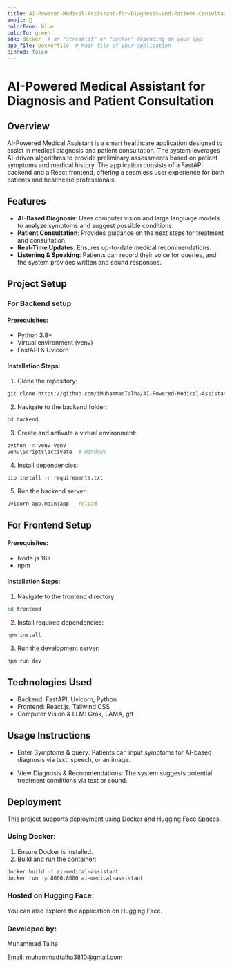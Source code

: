 ```yaml
---
title: AI-Powered-Medical-Assistant-for-Diagnosis-and-Patient-Consultation
emoji: 🏥  
colorFrom: blue  
colorTo: green  
sdk: docker  # or "streamlit" or "docker" depending on your app  
app_file: Dockerfile  # Main file of your application  
pinned: false  
---
```


# AI-Powered Medical Assistant for Diagnosis and Patient Consultation

## Overview
AI-Powered Medical Assistant is a smart healthcare application designed to assist in medical diagnosis and patient consultation. The system leverages AI-driven algorithms to provide preliminary assessments based on patient symptoms and medical history. The application consists of a FastAPI backend and a React frontend, offering a seamless user experience for both patients and healthcare professionals.

## Features
- **AI-Based Diagnosis**: Uses computer vision and large language models to analyze symptoms and suggest possible conditions.
- **Patient Consultation**: Provides guidance on the next steps for treatment and consultation.
- **Real-Time Updates**: Ensures up-to-date medical recommendations.
- **Listening & Speaking**: Patients can record their voice for queries, and the system provides written and sound responses.

## Project Setup

### For Backend setup
#### Prerequisites:
- Python 3.8+
- Virtual environment (venv)
- FastAPI & Uvicorn

#### Installation Steps:

1. Clone the repository:
```bash
git clone https://github.com/iMuhammadTalha/AI-Powered-Medical-Assistant-for-Diagnosis-and-Patient-Consultation.git
```

2. Navigate to the backend folder:
```bash 
cd backend
``` 

3. Create and activate a virtual environment:
```bash
python -m venv venv
venv\Scripts\activate  # Windows
```
4. Install dependencies:
```bash 
pip install -r requirements.txt
```

5. Run the backend server:
```bash
uvicorn app.main:app --reload
```

## For Frontend Setup
#### Prerequisites:
- Node.js 16+
- npm

#### Installation Steps:
1. Navigate to the frontend directory:
```bash 
cd frontend
```

2. Install required dependencies:
```bash 
npm install
```

3. Run the development server:
```bash 
npm run dev
```

## Technologies Used
- Backend: FastAPI, Uvicorn, Python
- Frontend: React.js, Tailwind CSS
- Computer Vision & LLM: Grok, LAMA, gtt


## Usage Instructions

- Enter Symptoms & query:
Patients can input symptoms for AI-based diagnosis via text, speech, or an image.

- View Diagnosis & Recommendations:
The system suggests potential treatment conditions via text or sound.

## Deployment

This project supports deployment using Docker and Hugging Face Spaces.

### Using Docker:
1. Ensure Docker is installed.
2. Build and run the container:
```bash
docker build -t ai-medical-assistant .
docker run -p 8000:8000 ai-medical-assistant
```

### Hosted on Hugging Face:
You can also explore the application on Hugging Face.

### Developed by:
Muhammad Talha

Email: muhammadtalha3810@gmail.com